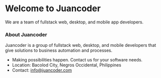 # Welcome to Juancoder
We are a team of fullstack web, desktop, and mobile app developers.


### About Juancoder
Juancoder is a group of fullstack web, desktop, and mobile developers that give solutions to business automation and processes.
- Making possibilities happen. Contact us for your software needs.
- Location: Bacolod City, Negros Occidental, Philippines
- Contact: info@juancoder.com
